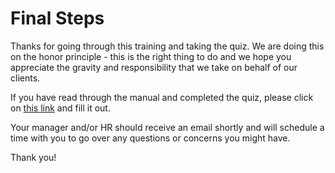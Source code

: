 # Final Steps

Thanks for going through this training and taking the quiz. We are doing this on the honor principle - this is the right thing to do and we hope you appreciate the gravity and responsibility that we take on behalf of our clients.

If you have read through the manual and completed the quiz, please click on [this link](https://docs.google.com/a/catalyze.io/forms/d/1QLzt97LNCSOdOSQxjoVZS9x8uCDYgCbzihT-3OtdNsU/viewform) and fill it out.

Your manager and/or HR should receive an email shortly and will schedule a time with you to go over any questions or concerns you might have.

Thank you!
